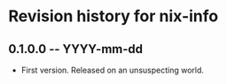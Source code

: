 # Revision history for nix-info

## 0.1.0.0  -- YYYY-mm-dd

* First version. Released on an unsuspecting world.
